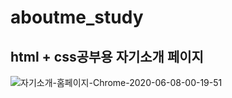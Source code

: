 # aboutme_study
## html + css공부용 자기소개 페이지
![자기소개-홈페이지-Chrome-2020-06-08-00-19-51](https://user-images.githubusercontent.com/63490295/83973062-d2dc7e00-a91e-11ea-96a3-f0418534369b.gif)
